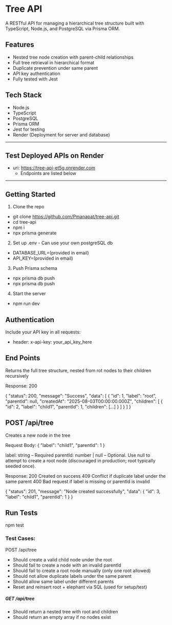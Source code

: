 
# Tree API

A RESTful API for managing a hierarchical tree structure built with TypeScript, Node.js, and PostgreSQL via Prisma ORM.

## Features

- Nested tree node creation with parent-child relationships
- Full tree retrieval in hierarchical format
- Duplicate prevention under same parent
- API key authentication
- Fully tested with Jest

## Tech Stack

- Node.js
- TypeScript
- PostgreSQL
- Prisma ORM
- Jest for testing
- Render (Deployment for server and database)

---
## Test Deployed APIs on Render

- uri: https://tree-api-et5g.onrender.com
    - Endpoints are listed below

---

## Getting Started

1. Clone the repo
- git clone https://github.com/Pmanapat/tree-api.git
- cd tree-api
- npm i
- npx prisma generate

2. Set up .env - Can use your own postgreSQL db
- DATABASE_URL=(provided in email)
- API_KEY=(provided in email)

3. Push Prisma schema
- npx prisma db push
- npx prisma db push

4. Start the server
- npm run dev

## Authentication
Include your API key in all requests:
- header: x-api-key: your_api_key_here

## End Points
Returns the full tree structure, nested from rot nodes to their children recursively

Response: 200

{
  "status": 200,
  "message": "Success",
  "data": [
    {
      "id": 1,
      "label": "root",
      "parentId": null,
      "createdAt": "2025-08-03T00:00:00.000Z",
      "children": [
        {
          "id": 2,
          "label": "child1",
          "parentId": 1,
          "children": [...]
        }
      ]
    }
  ]
}

## POST /api/tree
Creates a new node in the tree

Request Body:
{
  "label": "child1",
  "parentId": 1
}

label: string – Required
parentId: number | null – Optional. Use null to attempt to create a root node (discouraged in production; root typically seeded once).

Response: 
200 Created on success
409 Conflict if duplicate label under the same parent
400 Bad request if label is missing or parentId is invalid

{
  "status": 201,
  "message": "Node created successfully",
  "data": {
    "id": 3,
    "label": "child1",
    "parentId": 1
  }
}

## Run Tests
npm test

### Test Cases:
POST /api/tree
- Should create a valid child node under the root
- Should fail to create a node with an invalid parentId
- Should fail to create a root node manually (only one root allowed)
- Should not allow duplicate labels under the same parent
- Should allow same label under different parents
- Reset and reinsert root + elephant via SQL (used for setup/test)

##### GET /api/tree
- Should return a nested tree with root and children
- Should return an empty array if no nodes exist